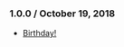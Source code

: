### 1.0.0 / October 19, 2018

* [Birthday!](https://bogdanvlviv.com/posts/ruby/minitest/minitest-mock_expectations-1_0_0-released.html)
